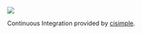 <a href="https://www.cisimple.com/jobs/i0bw3jgbsd16irsoa"><img src='https://www.cisimple.com/jobs/i0bw3jgbsd16irsoa/build_status.png'/></a>

Continuous Integration provided by [cisimple](https://www.cisimple.com).
